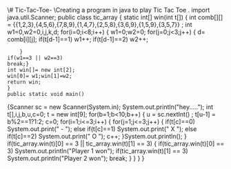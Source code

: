 \\# Tic-Tac-Toe-
\\Creating a program in java to play Tic Tac Toe  .
import java.util.Scanner;
public class tic_array
{
    static int[] win(int t[])
    {
    int comb[][] = {{1,2,3},{4,5,6},{7,8,9},{1,4,7},{2,5,8},{3,6,9},{1,5,9},{3,5,7}} ;
    int w1=0,w2=0,i,j,k,d;
    for(i=0;i<8;i++)
    {
        w1=0;w2=0;
        for(j=0;j<3;j++)
        {
            d= comb[i][j];
            if(t[d-1]==1)
             w1++;
            if(t[d-1]==2)
             w2++;
            
        }
    if(w1==3 || w2==3)
    break;}
    int win[]= new int[2];
    win[0]= w1;win[1]=w2;
    return win;
    }    
    public static void main()
{Scanner sc = new Scanner(System.in);
System.out.println("hey.....");
int t[],i,j,b,u,c=0;
t = new int[9];
for(b=1;b<10;b++)
{
    u = sc.nextInt() ;
    t[u-1] = b%2==1?1:2;
    c=0;
    for(i=1;i<=3;i++)
    {
     for(j=1;j<=3;j++)
     {
        if(t[c]==0)
        System.out.print(" - ");
        else if(t[c]==1)
        System.out.print(" X ");
        else if(t[c]==2)
        System.out.print(" O ");
        c++;
     }System.out.println();
  }
   if(tic_array.win(t)[0] == 3 || tic_array.win(t)[1] == 3)
   {   if(tic_array.win(t)[0] == 3)
       System.out.println("Player 1 won");
       if(tic_array.win(t)[1] == 3)
       System.out.println("Player 2 won");
       break;
    }
}
}
}  
